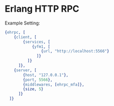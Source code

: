 Erlang HTTP RPC
===============

Example Setting:

```erlang
{ehrpc, [
    {client, [
        {services, [
            {yfm1, [
                {url, "http://localhost:5566"}
              ]}
          ]}
      ]},
    {server, [
        {host, "127.0.0.1"},
        {port, 5566},
        {middlewares, [ehrpc_mfa]},
        {size, 5}
      ]}
  ]}
```